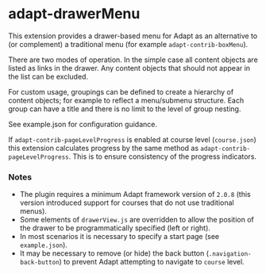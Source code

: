 # adapt-drawerMenu

This extension provides a drawer-based menu for Adapt as an alternative to (or complement) a traditional menu (for example `adapt-contrib-boxMenu`).

There are two modes of operation. In the simple case all content objects are listed as links in the drawer. Any content objects that should not appear in the list can be excluded.

For custom usage, groupings can be defined to create a hierarchy of content objects; for example to reflect a menu/submenu structure. Each group can have a title and there is no limit to the level of group nesting.

See example.json for configuration guidance.

If `adapt-contrib-pageLevelProgress` is enabled at course level (`course.json`) this extension calculates progress by the same method as `adapt-contrib-pageLevelProgress`. This is to ensure consistency of the progress indicators.

### Notes

- The plugin requires a minimum Adapt framework version of `2.0.8` (this version introduced support for courses that do not use traditional menus).
- Some elements of `drawerView.js` are overridden to allow the position of the drawer to be programmatically specified (left or right).
- In most scenarios it is necessary to specify a start page (see `example.json`).
- It may be necessary to remove (or hide) the back button (`.navigation-back-button`) to prevent Adapt attempting to navigate to `course` level.
